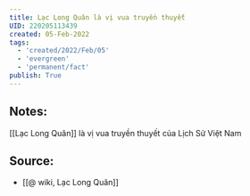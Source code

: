 ```yaml
---
title: Lạc Long Quân là vị vua truyền thuyết
UID: 220205113439
created: 05-Feb-2022
tags:
  - 'created/2022/Feb/05'
  - 'evergreen'
  - 'permanent/fact'
publish: True
---
```

## Notes:
[[Lạc Long Quân]] là vị vua truyền thuyết của Lịch Sử Việt Nam

## Source:
- [[@ wiki, Lạc Long Quân]]


